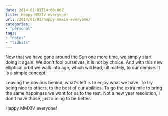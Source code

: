 ```yaml
---
date: 2014-01-01T14:00:00Z
title: Happy MMXIV everyone!
url: /2014/01/01/happy-mmxiv-everyone/
categories:
- "personal"
tags:
- "notes"
- "tidbits"
---
```


Now that we have gone around the Sun one more time, we simply start doing it again. We don't fool ourselves, it is not by choice. And with this new elliptical orbit we walk into age, which will lead, ultimately, to our demise. It is a simple concept.

Leaving the obvious behind, what's left is to enjoy what we have. To try being nice to others, to the best of our abilities. To go the extra mile to bring the same happiness we want for us to the rest. Not a new year resolution, I don't have those, just aiming to be better.

Happy MMXIV everyone!  
